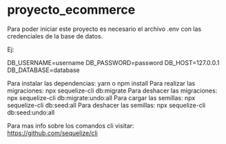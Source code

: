 # proyecto_ecommerce
Para poder iniciar este proyecto es necesario el archivo .env con las credenciales de la base de datos.

Ej:

DB_USERNAME=username
DB_PASSWORD=password
DB_HOST=127.0.0.1
DB_DATABASE=database

Para instalar las dependencias: yarn o npm install
Para realizar las migraciones: npx sequelize-cli db:migrate
Para deshacer las migraciones: npx sequelize-cli db:migrate:undo:all
Para cargar las semillas: npx sequelize-cli db:seed:all
Para deshacer las semillas: npx sequelize-cli db:seed:undo:all

Para mas info sobre los comandos cli visitar: https://github.com/sequelize/cli
